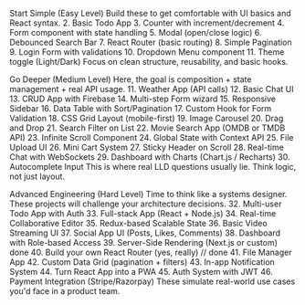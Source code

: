 
Start Simple (Easy Level) 
Build these to get comfortable with UI basics and React syntax.
2. Basic Todo App
3. Counter with increment/decrement
4. Form component with state handling
5. Modal (open/close logic)
6. Debounced Search Bar
7. React Router (basic routing)
8. Simple Pagination
9. Login Form with validations
10. Dropdown Menu component
11. Theme toggle (Light/Dark)
Focus on clean structure, reusability, and basic hooks.

Go Deeper (Medium Level)
Here, the goal is composition + state management + real API usage.
11. Weather App (API calls)
12. Basic Chat UI
13. CRUD App with Firebase
14. Multi-step Form wizard
15. Responsive Sidebar
16. Data Table with Sort/Pagination
17. Custom Hook for Form Validation
18. CSS Grid Layout (mobile-first)
19. Image Carousel
20. Drag and Drop
21. Search Filter on List
22. Movie Search App (OMDB or TMDB API)
23. Infinite Scroll Component
24. Global State with Context API
25. File Upload UI
26. Mini Cart System
27. Sticky Header on Scroll
28. Real-time Chat with WebSockets
29. Dashboard with Charts (Chart.js / Recharts)
30. Autocomplete Input
This is where real LLD questions usually lie. Think logic, not just layout.

Advanced Engineering (Hard Level)
Time to think like a systems designer. These projects will challenge your architecture decisions.
32. Multi-user Todo App with Auth
33. Full-stack App (React + Node.js)
34. Real-time Collaborative Editor
35. Redux-based Scalable State
36. Basic Video Streaming UI
37. Social App UI (Posts, Likes, Comments)
38. Dashboard with Role-based Access
39. Server-Side Rendering (Next.js or custom)
done 40. Build your own React Router (yes, really) // done
41. File Manager App
42. Custom Data Grid (pagination + filters)
43. In-app Notification System
44. Turn React App into a PWA
45. Auth System with JWT
46. Payment Integration (Stripe/Razorpay)
These simulate real-world use cases you'd face in a product team.